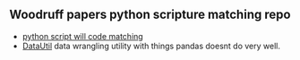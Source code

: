 

## Woodruff papers python scripture matching repo

- [python script will code matching](scripture_matching.py)
- [DataUtil](DataUtil.py) data wrangling utility with things pandas doesnt do very well.